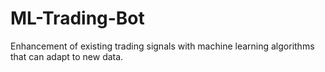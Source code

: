 # ML-Trading-Bot
Enhancement of existing trading signals with machine learning algorithms that can adapt to new data.
